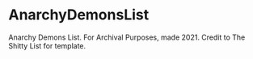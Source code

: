 # AnarchyDemonsList
Anarchy Demons List. For Archival Purposes, made 2021. Credit to The Shitty List for template.

